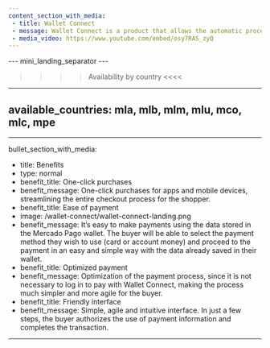 ```yaml
---
content_section_with_media: 
 - title: Wallet Connect
 - message: Wallet Connect is a product that allows the automatic processing of payments through Mercado Pago's digital wallet. With the approval of the buyer, it is possible to make payments using the balance available on the card or Mercado Pago account.
 - media_video: https://www.youtube.com/embed/osy7RAS_zyQ
---
```


--- mini_landing_separator ---

>>>> Availability by country <<<<
---
available_countries: mla, mlb, mlm, mlu, mco, mlc, mpe
---

---
bullet_section_with_media: 
 - title: Benefits
 - type: normal
 - benefit_title: One-click purchases
 - benefit_message: One-click purchases for apps and mobile devices, streamlining the entire checkout process for the shopper.
 - benefit_title: Ease of payment
 - image: /wallet-connect/wallet-connect-landing.png
 - benefit_message: It’s easy to make payments using the data stored in the Mercado Pago wallet. The buyer will be able to select the payment method they wish to use (card or account money) and proceed to the payment in an easy and simple way with the data already saved in their wallet.
 - benefit_title: Optimized payment
 - benefit_message: Optimization of the payment process, since it is not necessary to log in to pay with Wallet Connect, making the process much simpler and more agile for the buyer.
 - benefit_title: Friendly interface
 - benefit_message: Simple, agile and intuitive interface. In just a few steps, the buyer authorizes the use of payment information and completes the transaction.
---